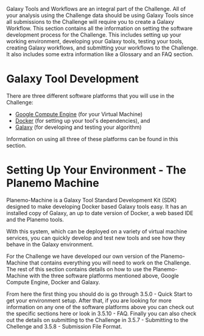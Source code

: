 

Galaxy Tools and Workflows are an integral part of the Challenge. All of your analysis using the Challenge data should be using Galaxy
Tools since all submissions to the Challenge will require you to create a Galaxy Workflow. This section contains all the information on setting the software development process for the Challenge.
This includes setting up your working environment, developing your Galaxy tools, testing your tools, creating Galaxy workflows, and submitting your workflows to the Challenge. It also includes some extra information like a Glossary and an FAQ section.


# Galaxy Tool Development

There are three different software platforms that you will use in the Challenge:
* [Google Compute Engine](https://console.developers.google.com/) (for your Virtual Machine)
* [Docker](http://docker.io) (for setting up your tool's dependencies), and
* [Galaxy](https://usegalaxy.org/) (for developing and testing your algorithm)

Information on using all three of these platforms can be found in this section.

# Setting Up Your Environment - The Planemo Machine

Planemo-Machine is a Galaxy Tool Standard Development Kit (SDK) designed to
make developing Docker based Galaxy tools easy. It has an installed copy of Galaxy,
an up to date version of Docker, a web based IDE and the Planemo tools.

With this system, which can be deployed on a variety of virtual machine services,
you can quickly develop and test new tools and see how they behave in the Galaxy environment.

For the Challenge we have developed our own version of the Planemo-Machine that contains everything you will need to work on the Challenge. The rest of this section contains details on how to use the Planemo-Machine with the three software platforms mentioned above, Google Compute Engine, Docker and Galaxy.

From here the first thing you should do is go through 3.5.0 - Quick Start to get your environment setup. After that, if you are looking for more information on any one of the software platforms above you can check out the specific sections here or look in 3.5.10 - FAQ. Finally you can also check out the details on submitting to the Challenge in 3.5.7 - Submitting to the Chellenge and 3.5.8 - Submission File Format.
